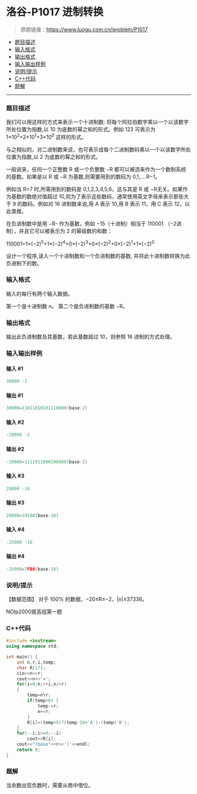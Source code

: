 # 洛谷-P1017 进制转换

> 原题链接：https://www.luogu.com.cn/problem/P1017

- [题目描述](#题目描述)
- [输入格式](#输入格式)
- [输出格式](#输出格式)
- [输入输出样例](#输入输出样例)
- [说明/提示](#说明/提示)
- [C++代码](#C++代码)
- [题解](#题解)

---

### <a name="题目描述">题目描述</a>

我们可以用这样的方式来表示一个十进制数: 将每个阿拉伯数字乘以一个以该数字所处位置为指数,以 10 为底数的幂之和的形式。例如 123 可表示为 1×$10^2$+2×$10^1$+3×$10^0$ 这样的形式。

与之相似的，对二进制数来说，也可表示成每个二进制数码乘以一个以该数字所处位置为指数,以 2 为底数的幂之和的形式。

一般说来，任何一个正整数 R 或一个负整数 −R 都可以被选来作为一个数制系统的基数。如果是以 R 或 −R 为基数,则需要用到的数码为 0,1,....R−1。

例如当 R=7 时,所需用到的数码是 0,1,2,3,4,5,6，这与其是 R 或 −R无关。如果作为基数的数绝对值超过 10,则为了表示这些数码，通常使用英文字母来表示那些大于 9 的数码。例如对 16 进制数来说,用 A 表示 10,用 B 表示 11，用 C 表示 12，以此类推。

在负进制数中是用 −R- 作为基数，例如 −15（十进制）相当于 110001 （−2进制），并且它可以被表示为 2 的幂级数的和数：

110001=1×$(−2)^5$+1×$(−2)^4$+0×$(−2)^3$+0×$(−2)^2$+0×$(−2)^1$+1×$(−2)^0$

设计一个程序,读入一个十进制数和一个负进制数的基数, 并将此十进制数转换为此负进制下的数。

### <a name="输入格式">输入格式</a>

输入的每行有两个输入数据。

第一个是十进制数 n。 第二个是负进制数的基数 −R。

### <a name="输出格式">输出格式</a>

输出此负进制数及其基数，若此基数超过 10，则参照 16 进制的方式处理。

### <a name="输入输出样例">输入输出样例</a>

#### 输入 #1

```c++
30000 -2
```

#### 输出 #1

```c++
30000=11011010101110000(base-2)
```

#### 输入 #2

```c++
-20000 -2
```

#### 输出 #2

```c++
-20000=1111011000100000(base-2)
```

#### 输入 #3

```c++
28800 -16
```

#### 输出 #3

```c++
28800=19180(base-16)
```

#### 输入 #4

```c++
-25000 -16
```

#### 输出 #4

```c++
-25000=7FB8(base-16)
```

### <a name="说明/提示">说明/提示</a>

【数据范围】
 对于 100% 的数据，−20≤R≤−2，|n|≤37336。

NOIp2000提高组第一题

### <a name="C++代码">C++代码</a>

```c++
#include <iostream>
using namespace std;

int main() {
    int n,r,i,temp;
    char R[17];
    cin>>n>>r;
    cout<<n<<'=';
    for(i=0;n;++i,n/=r)
    {
        temp=n%r;
        if(temp<0) {
            temp-=r;
            n+=r;
        }
        R[i]=(temp>9)?(temp-10+'A'):(temp+'0');
    }
    for(--i;i>=0;--i)
        cout<<R[i];
    cout<<"(base"<<r<<')'<<endl;
    return 0;
}
```

### <a name="题解">题解</a>

当余数出现负数时，需要从商中借位。